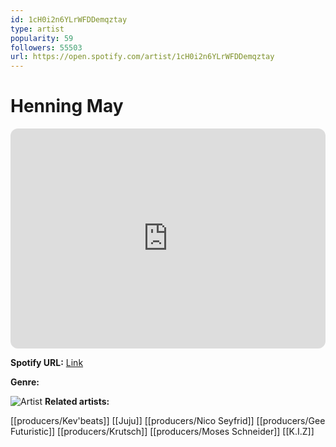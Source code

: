 ```yaml
---
id: 1cH0i2n6YLrWFDDemqztay
type: artist
popularity: 59
followers: 55503
url: https://open.spotify.com/artist/1cH0i2n6YLrWFDDemqztay
---
```

# Henning May

<iframe style="border-radius:12px" src="https://open.spotify.com/embed/artist/1cH0i2n6YLrWFDDemqztay" width="100%" height="352" frameBorder="0" allowfullscreen="" allow="autoplay; clipboard-write; encrypted-media; fullscreen; picture-in-picture" loading="lazy"></iframe>

**Spotify URL:** [Link](https://open.spotify.com/artist/1cH0i2n6YLrWFDDemqztay)

**Genre:** 

![Artist](https://i.scdn.co/image/ab6761610000e5ebe4e2920d1a6eb49eee07e24b)
**Related artists:**

[[producers/Kev'beats]]
[[Juju]]
[[producers/Nico Seyfrid]]
[[producers/Gee Futuristic]]
[[producers/Krutsch]]
[[producers/Moses Schneider]]
[[K.I.Z]]
